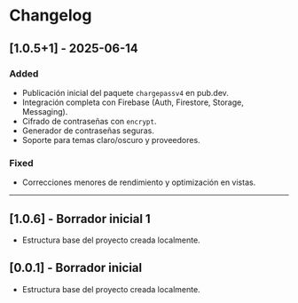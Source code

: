 # Changelog

## [1.0.5+1] - 2025-06-14
### Added
- Publicación inicial del paquete `chargepassv4` en pub.dev.
- Integración completa con Firebase (Auth, Firestore, Storage, Messaging).
- Cifrado de contraseñas con `encrypt`.
- Generador de contraseñas seguras.
- Soporte para temas claro/oscuro y proveedores.

### Fixed
- Correcciones menores de rendimiento y optimización en vistas.

---

## [1.0.6] - Borrador inicial 1
- Estructura base del proyecto creada localmente.

## [0.0.1] - Borrador inicial
- Estructura base del proyecto creada localmente.
